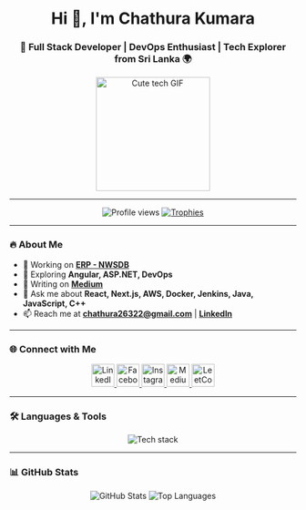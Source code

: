 <div align="center">
  <h1>Hi 👋, I'm Chathura Kumara</h1>
  <h3>🚀 Full Stack Developer | DevOps Enthusiast | Tech Explorer from Sri Lanka 🌍</h3>
  <img src="https://media.giphy.com/media/v1.Y2lkPTc5MGI3NjExZmZiNjU2OTU4YzUwYzM4ZTc0YzdlYzM5ZmZiYWM4ZGU1NzVhNGZiOCZlcD12MV9pbnRlcm5hbF9naWZfYnlfaWQmY3Q9Zw/LMcHcT0xW4lH6/giphy.gif" alt="Cute tech GIF" width="200"/>
</div>

---

<div align="center">
  <img src="https://komarev.com/ghpvc/?username=chathura26322&label=Profile%20Views&color=0e75b6&style=flat-square" alt="Profile views" />
  <a href="https://github.com/ryo-ma/github-profile-trophy">
    <img src="https://github-profile-trophy.vercel.app/?username=chathura26322&theme=onedark&margin-w=10&margin-h=10&no-bg=true&no-frame=true" alt="Trophies" />
  </a>
</div>

---

### 🔥 About Me
- 🔭 Working on [**ERP - NWSDB**](https://erp.waterboard.lk)
- 🌱 Exploring **Angular, ASP.NET, DevOps**
- 📝 Writing on [**Medium**](https://medium.com/@chathura26322)
- 💬 Ask me about **React, Next.js, AWS, Docker, Jenkins, Java, JavaScript, C++**
- 📫 Reach me at **chathura26322@gmail.com** | [**LinkedIn**](https://linkedin.com/in/chathura26322)

---

### 🌐 Connect with Me
<div align="center">
  <a href="https://linkedin.com/in/chathura26322" target="_blank">
    <img src="https://skillicons.dev/icons?i=linkedin" height="40" alt="LinkedIn" />
  </a>
  <a href="https://fb.com/chathura.dilshan.96387189" target="_blank">
    <img src="https://skillicons.dev/icons?i=facebook" height="40" alt="Facebook" />
  </a>
  <a href="https://instagram.com/cha._.thura" target="_blank">
    <img src="https://skillicons.dev/icons?i=instagram" height="40" alt="Instagram" />
  </a>
  <a href="https://medium.com/@chathura26322" target="_blank">
    <img src="https://skillicons.dev/icons?i=medium" height="40" alt="Medium" />
  </a>
  <a href="https://www.leetcode.com/chathuradilshantha" target="_blank">
    <img src="https://skillicons.dev/icons?i=leetcode" height="40" alt="LeetCode" />
  </a>
</div>

---

### 🛠️ Languages & Tools
<div align="center">
  <img src="https://skillicons.dev/icons?i=angular,react,nextjs,nodejs,express,java,cpp,cs,python,ts,js,docker,jenkins,aws,azure,kubernetes,mongodb,mysql,postgres,sqlite,git,linux,vagrant,flutter,dart,tailwind,bootstrap,nginx,figma,postman,tensorflow,pytorch,redux,firebase,spring,matlab" alt="Tech stack" />
</div>

---

### 📊 GitHub Stats
<div align="center">
  <img src="https://github-readme-stats.vercel.app/api?username=chathura26322&show_icons=true&theme=radical&hide_border=true" alt="GitHub Stats" />
  <img src="https://github-readme-stats.vercel.app/api/top-langs?username=chathura26322&show_icons=true&layout=compact&theme=radical&hide_border=true" alt="Top Languages" />
</div>

